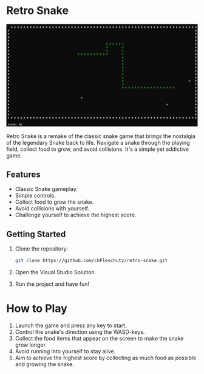 # Retro Snake

![Snake image](retro-snake.png)

Retro Snake is a remake of the classic snake game that brings the nostalgia of the legendary Snake back to life. Navigate a snake through the playing field, collect food to grow, and avoid collisions. It's a simple yet addictive game.

## Features

- Classic Snake gameplay.
- Simple controls.
- Collect food to grow the snake.
- Avoid collisions with yourself.
- Challenge yourself to achieve the highest score.

## Getting Started

1. Clone the repository:

   ```bash
   git clone https://github.com/chFleschutz/retro-snake.git
   ```

2. Open the Visual Studio Solution.

3. Run the project and have fun!

# How to Play

1. Launch the game and press any key to start.
2. Control the snake's direction using the WASD-keys.
3. Collect the food items that appear on the screen to make the snake grow longer.
4. Avoid running into yourself to stay alive.
5. Aim to achieve the highest score by collecting as much food as possible and growing the snake.
